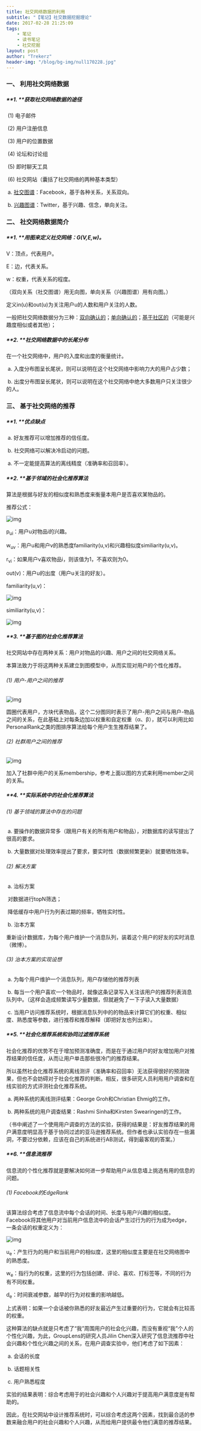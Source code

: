 ```yaml
---
title: 社交网络数据的利用
subtitle: "【笔记】社交数据挖掘理论"
date: 2017-02-28 21:25:09
tags: 
	- 笔记
	- 读书笔记
	- 社交挖掘
layout: post
author: "Trekerz"
header-img: "/blog/bg-img/null170228.jpg"
---
```




### **一、  利用社交网络数据**

##### **1.    **获取社交网络数据的途径

​	(1)  电子邮件

​	(2)  用户注册信息

​	(3)  用户的位置数据

​	(4)  论坛和讨论组

​	(5)  即时聊天工具

​	(6)  社交网站（囊括了社交网络的两种基本类型）

​		a.    <u>社交图谱</u>：Facebook，基于各种关系，关系双向。

​		b.    <u>兴趣图谱</u>：Twitter，基于兴趣、信念，单向关注。

### **二、   社交网络数据简介**

##### **1.    **用图来定义社交网络：G(V,E,w)。

V：顶点，代表用户。

E：边，代表关系。

w：权重，代表关系的程度。

（双向关系（社交图谱）用无向图，单向关系（兴趣图谱）用有向图。）

定义in(u)和out(u)为关注用户u的人数和用户关注的人数。

一般把社交网络数据分为三种：<u>双向确认的</u>；<u>单向确认的</u>；<u>基于社区的</u>（可能是兴趣度相似或者其他）；

##### **2.    **社交网络数据中的长尾分布

在一个社交网络中，用户的入度和出度的衡量统计。

​	a.    入度分布图呈长尾状，则可以说明在这个社交网络中影响力大的用户占少数；

​	b.    出度分布图呈长尾状，则可以说明在这个社交网络中绝大多数用户只关注很少的人。

### **三、   基于社交网络的推荐**

##### **1.    **优点缺点

​	a.    好友推荐可以增加推荐的信任度。

​	b.    社交网络可以解决冷启动的问题。

 

​	a.    不一定能提高算法的离线精度（准确率和召回率）。

##### **2.    **基于邻域的社会化推荐算法

算法是根据与好友的相似度和熟悉度来衡量本用户是否喜欢某物品的。

 

推荐公式：

![img](1.png)

p<sub>ui</sub>：用户u对物品i的兴趣。

w<sub>uv</sub>：用户u和用户v的熟悉度familiarity(u,v)和兴趣相似度similiarity(u,v)。

r<sub>vi</sub>：如果用户v喜欢物品i，则该值为1，不喜欢则为0。

out(v)：用户u的出度（用户u关注的好友）。

 

familiarity(u,v)：

![img](2.png)

similiarity(u,v)：

![img](3.png)

##### **3.    **基于图的社会化推荐算法

社交网站中存在两种关系：用户对物品的兴趣、用户之间的社交网络关系。

本算法致力于将这两种关系建立到图模型中，从而实现对用户的个性化推荐。

###### (1)  用户-用户之间的推荐

![img](4.png)

圆圈代表用户，方块代表物品，这个二分图同时表示了用户-用户之间与用户-物品之间的关系，在此基础上对每条边加以权重和自定权重（α、β），就可以利用比如PersonalRank之类的图排序算法给每个用户生生推荐结果了。

###### (2)  社群用户之间的推荐

 

![img](5.png)

加入了社群中用户的关系membership，参考上面以图的方式来利用member之间的关系。

##### **4.    **实际系统中的社会化推荐算法

###### (1)  基于领域的算法中存在的问题

​	a.    要操作的数据异常多（跟用户有关的所有用户和物品），对数据库的读写提出了很高的要求。

​	b.    大量数据对处理效率提出了要求，要实时性（数据频繁更新）就要牺牲效率。

###### (2)  解决方案

​	a.    治标方案

​		对数据进行topN筛选；

​		降低缓存中用户行为列表过期的频率，牺牲实时性。

​	b.    治本方案

​		重新设计数据库，为每个用户维护一个消息队列，装着这个用户的好友的实时消息（微博）。

###### (3)  治本方案的实现设想

​	a.    为每个用户维护一个消息队列，用户存储他的推荐列表

​	b.    每当一个用户喜欢一个物品时，就像这条记录写入关注该用户的推荐列表消息队列中。（这样会造成频繁读写少量数据，但就避免了一下子读入大量数据）

​	c.    当用户访问推荐系统时，根据消息队列中的的物品来计算它们的权重、相似度、熟悉度等参数，进行推荐和推荐解释（即把好友也列出来）。

##### **5.    **社会化推荐系统和协同过滤推荐系统

​        社会化推荐的优势不在于增加预测准确度，而是在于通过用户的好友增加用户对推荐结果的信任度，从而让用户单击那些很冷门的推荐结果。

​        所以虽然社会化推荐系统的离线测评（准确率和召回率）无法获得很好的预测效果，但也不会妨碍对于社会化推荐的判断。相反，很多研究人员利用用户调查和在线实验的方式评测社会化推荐系统。

​	a.    两种系统的离线测评结果：George Groh和Christian Ehmig的工作。

​	b.    两种系统的用户调查结果：Rashmi Sinha和Kirsten Swearingen的工作。

（书中阐述了一个使用用户调查的方法的实验，获得的结果是：好友推荐结果的用户满意度明显高于基于协同过滤的亚马逊推荐系统。但作者也承认实验存在一些漏洞，不要过分依赖，应该在自己的系统进行AB测试，得到最客观的答案。）

##### **6.    **信息流推荐

 信息流的个性化推荐就是要解决如何进一步帮助用户从信息墙上挑选有用的信息的问题。

###### (1)  Facebook的EdgeRank

该算法综合考虑了信息流中每个会话的时间、长度与用户兴趣的相似度。Facebook将其他用户对当前用户信息流中的会话产生过行为的行为成为edge，一条会话的权重定义为：

![img](6.png)

u<sub>e</sub>：产生行为的用户和当前用户的相似度，这里的相似度主要是在社交网络图中的熟悉度。

w<sub>e</sub>：指行为的权重，这里的行为包括创建、评论、喜欢、打标签等，不同的行为有不同权重。

d<sub>e</sub>：时间衰减参数，越早的行为对权重的影响越低。

上式表明：如果一个会话被你熟悉的好友最近产生过重要的行为，它就会有比较高的权重。

这种算法的缺点就是只考虑了“我”周围用户的社会化兴趣，而没有重视“我”个人的个性化兴趣，为此，GroupLens的研究人员Jilin Chen深入研究了信息流推荐中社会兴趣和个性化兴趣之间的关系，在用户调查实验中，他们考虑了如下因素：

​	a.    会话的长度

​	b.    话题相关性

​	c.    用户熟悉程度

实验的结果表明：综合考虑用于的社会兴趣和个人兴趣对于提高用户满意度是有帮助的。

因此，在社交网站中设计推荐系统时，可以综合考虑这两个因素，找到最合适的参数来融合用户的社会兴趣和个人兴趣，从而给用户提供最令他们满意的推荐结果。

<br/>

<br/>